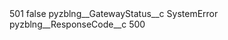 <?xml version="1.0" encoding="UTF-8"?>
<CustomMetadata xmlns="http://soap.sforce.com/2006/04/metadata" xmlns:xsi="http://www.w3.org/2001/XMLSchema-instance" xmlns:xsd="http://www.w3.org/2001/XMLSchema">
    <label>501</label>
    <protected>false</protected>
    <values>
        <field>pyzblng__GatewayStatus__c</field>
        <value xsi:type="xsd:string">SystemError</value>
    </values>
    <values>
        <field>pyzblng__ResponseCode__c</field>
        <value xsi:type="xsd:string">500</value>
    </values>
</CustomMetadata>
